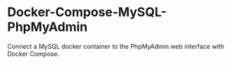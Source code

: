 # Docker-Compose-MySQL-PhpMyAdmin
Connect a MySQL docker container to the PhpMyAdmin web interface with Docker Compose.
